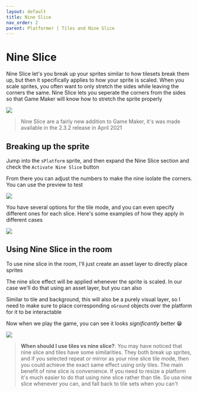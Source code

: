 ```yaml
---
layout: default
title: Nine Slice
nav_order: 2
parent: Platformer | Tiles and Nine Slice
---
```


# Nine Slice

Nine Slice let's you break up your sprites similar to how tilesets break them up, but then it specifically applies to how your sprite is scaled. When you scale sprites, you often want to only stretch the sides while leaving the corners the same. Nine Slice lets you seperate the corners from the sides so that Game Maker will know how to stretch the sprite properly

![](../../images/platformer/nine_slice_example.png)

> Nine Slice are a fairly new addition to Game Maker, it's was made available in the 2.3.2 release in April 2021

## Breaking up the sprite

Jump into the ``sPlatform`` sprite, and then expand the Nine Slice section and check the ``Activate Nine Slice`` button

From there you can adjust the numbers to make the nine isolate the corners. You can use the preview to test

![](../../images/platformer/nine_slice_interface.gif)

You have several options for the tile mode, and you can even specify different ones for each slice. Here's some examples of how they apply in different cases

![](../../images/platformer/nine_slice_tile_examples.png)

## Using Nine Slice in the room

To use nine slice in the room, I'll just create an asset layer to directly place sprites

The nine slice effect will be applied whenever the sprite is scaled. In our case we'll do that using an asset layer, but you can also

Similar to tile and background, this will also be a purely visual layer, so I need to make sure to place corresponding ``oGround`` objects over the platform for it to be interactable

Now when we play the game, you can see it looks *significantly* better 😁

![](../../images/platformer/nine_slice_demo.gif)

> **When should I use tiles vs nine slice?**: You may have noticed that nine slice and tiles have some similarities. They both break up sprites, and if you selected repeat or mirror as your nine slice tile mode, then you could achieve the exact same effect using only tiles. The main benefit of nine slice is convenience. If you need to resize a platform it's much easier to do that using nine slice rather than tile. So use nine slice whenever you can, and fall back to tile sets when you can't
